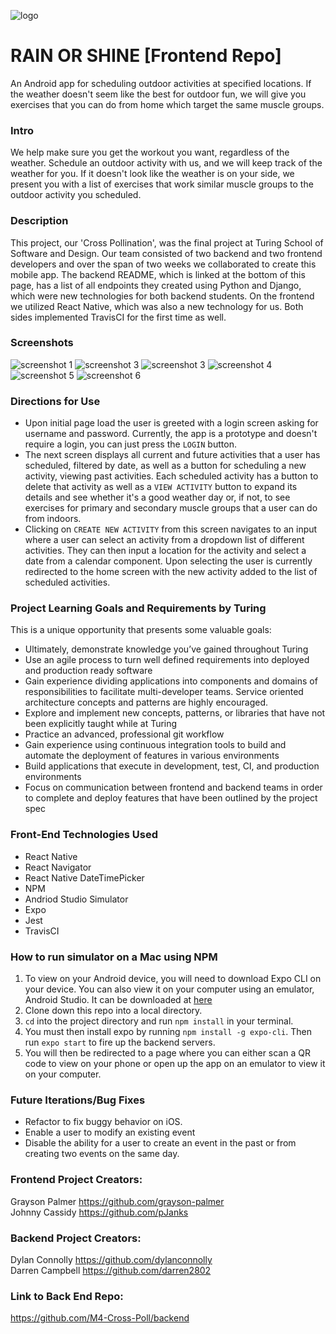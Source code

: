 ![logo](https://i.ibb.co/YyPn5t9/Screen-Shot-2020-04-17-at-10-07-29-AM.png)

# RAIN OR SHINE [Frontend Repo]
An Android app for scheduling outdoor activities at specified locations. If the weather doesn't seem like the best for outdoor fun, we will give you exercises that you can do from home which target the same muscle groups.

### Intro
We help make sure you get the workout you want, regardless of the weather. Schedule an outdoor activity with us, and we will keep track of the weather for you. If it doesn't look like the weather is on your side, we present you with a list of exercises that work similar muscle groups to the outdoor activity you scheduled.

### Description
This project, our 'Cross Pollination', was the final project at Turing School of Software and Design. Our team consisted of two backend and two frontend developers and over the span of two weeks we collaborated to create this mobile app. The backend README, which is linked at the bottom of this page, has a list of all endpoints they created using Python and Django, which were new technologies for both backend students. On the frontend we utilized React Native, which was also a new technology for us. Both sides implemented TravisCI for the first time as well.

### Screenshots
![screenshot 1]()
![screenshot 3]()
![screenshot 3]()
![screenshot 4]()
![screenshot 5]()
![screenshot 6]()

### Directions for Use
- Upon initial page load the user is greeted with a login screen asking for username and password. Currently, the app is a prototype and doesn't require a login, you can just press the `LOGIN` button.
- The next screen displays all current and future activities that a user has scheduled, filtered by date, as well as a button for scheduling a new activity, viewing past activities. Each scheduled activity has a button to delete that activity as well as a `VIEW ACTIVITY` button to expand its details and see whether it's a good weather day or, if not, to see exercises for primary and secondary muscle groups that a user can do from indoors.
- Clicking on `CREATE NEW ACTIVITY` from this screen navigates to an input where a user can select an activity from a dropdown list of different activities. They can then input a location for the activity and select a date from a calendar component. Upon selecting the user is currently redirected to the home screen with the new activity added to the list of scheduled activities.

### Project Learning Goals and Requirements by Turing
This is a unique opportunity that presents some valuable goals:
- Ultimately, demonstrate knowledge you’ve gained throughout Turing
- Use an agile process to turn well defined requirements into deployed and production ready software
- Gain experience dividing applications into components and domains of responsibilities to facilitate multi-developer teams. Service oriented architecture concepts and patterns are highly encouraged.
- Explore and implement new concepts, patterns, or libraries that have not been explicitly taught while at Turing
- Practice an advanced, professional git workflow
- Gain experience using continuous integration tools to build and automate the deployment of features in various environments
- Build applications that execute in development, test, CI, and production environments
- Focus on communication between frontend and backend teams in order to complete and deploy features that have been outlined by the project spec

### Front-End Technologies Used
- React Native
- React Navigator
- React Native DateTimePicker
- NPM
- Andriod Studio Simulator
- Expo
- Jest
- TravisCI

### How to run simulator on a Mac using NPM
1. To view on your Android device, you will need to download Expo CLI on your device. You can also view it on your computer using an emulator, Android Studio. It can be downloaded at [here](https://developer.android.com/studio)
2. Clone down this repo into a local directory.
3. `cd` into the project directory and run `npm install` in your terminal.
4. You must then install expo by running `npm install -g expo-cli`. Then run `expo start` to fire up the backend servers.
5. You will then be redirected to a page where you can either scan a QR code to view on your phone or open up the app on an emulator to view it on your computer.

### Future Iterations/Bug Fixes
- Refactor to fix buggy behavior on iOS.
- Enable a user to modify an existing event
- Disable the ability for a user to create an event in the past or from creating two events on the same day.

### Frontend Project Creators:
Grayson Palmer https://github.com/grayson-palmer<br>
Johnny Cassidy https://github.com/pJanks

### Backend Project Creators:
Dylan Connolly https://github.com/dylanconnolly<br>
Darren Campbell https://github.com/darren2802

### Link to Back End Repo:
https://github.com/M4-Cross-Poll/backend
